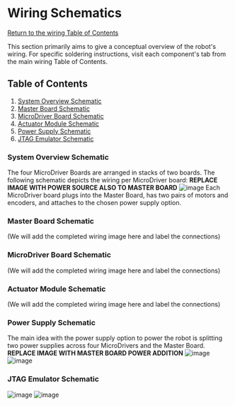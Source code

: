 # Wiring Schematics
[Return to the wiring Table of Contents](https://github.com/EmiliaPsacharopoulos/Quadruped-8dof-Robot/tree/main/Wiring#table-of-contents)

This section primarily aims to give a conceptual overview of the robot's wiring. For specific soldering instructions, visit each component's tab from the main wiring Table of Contents.

## Table of Contents
1. [System Overview Schematic](https://github.com/EmiliaPsacharopoulos/Quadruped-8dof-Robot/blob/main/Wiring/Wiring%20Schematics/README.md#system-overview-schematic)
2. [Master Board Schematic](https://github.com/EmiliaPsacharopoulos/Quadruped-8dof-Robot/blob/main/Wiring/Wiring%20Schematics/README.md#master-board-schematic)
3. [MicroDriver Board Schematic](https://github.com/EmiliaPsacharopoulos/Quadruped-8dof-Robot/blob/main/Wiring/Wiring%20Schematics/README.md#microdriver-board-schematic)
4. [Actuator Module Schematic](https://github.com/EmiliaPsacharopoulos/Quadruped-8dof-Robot/blob/main/Wiring/Wiring%20Schematics/README.md#actuator-module-schematic)
5. [Power Supply Schematic](https://github.com/EmiliaPsacharopoulos/Quadruped-8dof-Robot/blob/main/Wiring/Wiring%20Schematics/README.md#power-supply-schematic)
6. [JTAG Emulator Schematic](https://github.com/EmiliaPsacharopoulos/Quadruped-8dof-Robot/blob/main/Wiring/Wiring%20Schematics/README.md#jtag-emulator-schematic)

### System Overview Schematic
The four MicroDriver Boards are arranged in stacks of two boards. The following schematic depicts the wiring per MicroDriver board:
**REPLACE IMAGE WITH POWER SOURCE ALSO TO MASTER BOARD**
![image](https://user-images.githubusercontent.com/84528674/119390549-3203e180-bc9b-11eb-9245-3bb175401acf.png)
Each MicroDriver board plugs into the Master Board, has two pairs of motors and encoders, and attaches to the chosen power supply option.

### Master Board Schematic
(We will add the completed wiring image here and label the connections)

### MicroDriver Board Schematic
(We will add the completed wiring image here and label the connections)

### Actuator Module Schematic
(We will add the completed wiring image here and label the connections)

### Power Supply Schematic
The main idea with the power supply option to power the robot is splitting two power supplies across four MicroDrivers and the Master Board. 
**REPLACE IMAGE WITH MASTER BOARD POWER ADDITION**
![image](https://user-images.githubusercontent.com/84528674/120664295-d387f180-c458-11eb-8c1a-fc36c6dd8ccf.png)
![image](https://user-images.githubusercontent.com/84528674/120674582-3a5dd880-c462-11eb-83c3-c5778c1277d2.png)

### JTAG Emulator Schematic 
![image](https://user-images.githubusercontent.com/84528674/120709638-15ca2680-c48b-11eb-85ed-ee46989f4293.png)
![image](https://user-images.githubusercontent.com/84528674/120709690-2bd7e700-c48b-11eb-9ab5-60cec50478d1.png)

